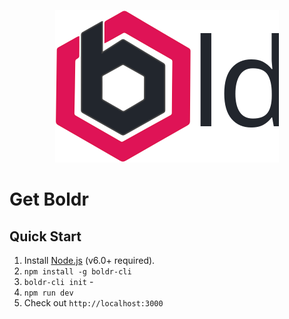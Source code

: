 <p align="center"><img src="/docs/assets/boldr-logo-sm.svg"></p>

# Get Boldr


## Quick Start

1. Install [Node.js](https://nodejs.org/) (v6.0+ required).
2. `npm install -g boldr-cli`
3. `boldr-cli init` -
4. `npm run dev`
5. Check out `http://localhost:3000`
